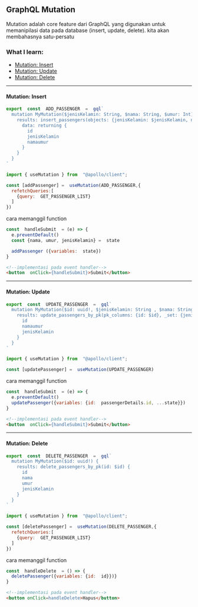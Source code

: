 ##  GraphQL Mutation

Mutation adalah core feature dari GraphQL yang digunakan untuk memanipilasi data pada database (insert, update, delete). kita akan membahasnya satu-persatu

### What I learn:

- [Mutation: Insert](#sec1)
- [Mutation: Update](#sec2)
- [Mutation: Delete](#sec3)

---

<h4  id='sec1'>Mutation: Insert</h4>

```js
export  const  ADD_PASSENGER  =  gql`
  mutation MyMutation($jenisKelamin: String, $nama: String, $umur: Int) {
	results: insert_passengers(objects: {jenisKelamin: $jenisKelamin, nama: $nama, umur: $umur}) {
	  data: returning {
		id
		jenisKelamin
		namaumur
	  }
	}
  }
`
```

```js
import { useMutation } from  "@apollo/client";

const [addPassenger] =  useMutation(ADD_PASSENGER,{
  refetchQueries:[
	{query:  GET_PASSENGER_LIST}
  ]
})
```
cara memanggil function 

```js
const  handleSubmit  = (e) => {
  e.preventDefault()
  const {nama, umur, jenisKelamin} =  state

  addPassenger ({variables:  state})
}
```

```html
<!--implementasi pada event handler-->
<button  onClick={handleSubmit}>Submit</button>
```

---

<h4  id='sec2'>Mutation: Update</h4>

```js
export  const  UPDATE_PASSENGER  =  gql`
  mutation MyMutation($id: uuid!, $jenisKelamin: String , $nama: String, $umur: Int) {
	results: update_passengers_by_pk(pk_columns: {id: $id}, _set: {jenisKelamin: $jenisKelamin, nama: $nama, umur: $umur}) {
	  id
	  namaumur
	  jenisKelamin
	}
  }
`
```

```js
import { useMutation } from  "@apollo/client";

const [updatePassenger] =  useMutation(UPDATE_PASSENGER)
```

cara memanggil function 

```js
const  handleSubmit  = (e) => {
  e.preventDefault()
  updatePassenger({variables: {id:  passengerDetails.id, ...state}})
}
```

```html
<!--implementasi pada event handler-->
<button  onClick={handleSubmit}>Submit</button>
```

---  

<h4  id='sec3'>Mutation: Delete</h4>

```js
export  const  DELETE_PASSENGER  =  gql`
  mutation MyMutation($id: uuid!) {
	results: delete_passengers_by_pk(id: $id) {
	  id
	  nama
	  umur
	  jenisKelamin
	}
  }
`
```

```js
import { useMutation } from  "@apollo/client";

const [deletePassenger] =  useMutation(DELETE_PASSENGER,{
  refetchQueries:[
	{query:  GET_PASSENGER_LIST}
  ]
})
```

cara memanggil function 

```js
const  handleDelete  = () => {
  deletePassenger({variables: {id:  id}})}
}
```

```html
<!--implementasi pada event handler-->
<button onClick=handleDelete>Hapus</button>
```

